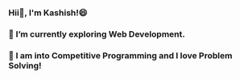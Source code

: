 ### Hii👋, I'm Kashish!😄
### 🌱 I’m currently exploring Web Development.
### 🔭 I am into Competitive Programming and I love Problem Solving!


<!--
**Kashish05/Kashish05** is a ✨ _special_ ✨ repository because its `README.md` (this file) appears on your GitHub profile.

Here are some ideas to get you started:

- 🔭 I’m currently working on ...
-
- 👯 I’m looking to collaborate on ...
- 🤔 I’m looking for help with ...
- 💬 Ask me about ...
- 📫 How to reach me: ...
- 😄 Pronouns: ...
- ⚡ Fun fact: ...
-->

